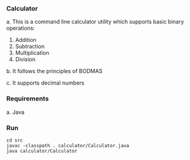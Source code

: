 ### Calculator

a. This is a command line calculator utility which supports basic binary operations:
1. Addition
2. Subtraction
3. Multiplication
4. Division

b. It follows the principles of BODMAS

c. It supports decimal numbers

### Requirements

a. Java

### Run

```
cd src
javac -classpath . calculator/Calculator.java
java calculator/Calculator
```
